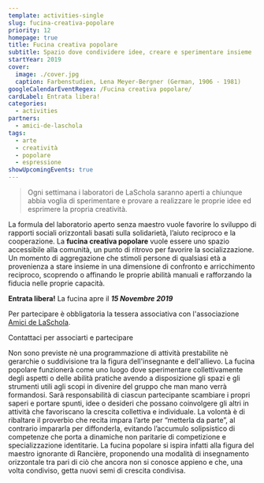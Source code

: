 ```yaml
---
template: activities-single
slug: fucina-creativa-popolare
priority: 12
homepage: true
title: Fucina creativa popolare
subtitle: Spazio dove condividere idee, creare e sperimentare insieme
startYear: 2019
cover:
  image: ./cover.jpg
  caption: Farbenstudien, Lena Meyer-Bergner (German, 1906 - 1981)
googleCalendarEventRegex: /Fucina creativa popolare/
cardLabel: Entrata libera!
categories:
  - activities
partners:
  - amici-de-laschola
tags:
  - arte
  - creatività
  - popolare
  - espressione
showUpcomingEvents: true
---
```


>Ogni settimana i laboratori de LaSchola saranno aperti a chiunque abbia voglia di sperimentare e provare a realizzare le proprie idee ed esprimere la propria creatività.

<Col initial columned>

La formula del laboratorio aperto senza maestro vuole favorire lo sviluppo di rapporti sociali orizzontali basati sulla solidarietà, l’aiuto reciproco e la cooperazione. La **fucina creativa popolare** vuole essere uno spazio accessibile alla comunità, un punto di ritrovo per favorire la socializzazione. Un momento di aggregazione che stimoli persone di qualsiasi età a provenienza a stare insieme in una dimensione di confronto e arricchimento reciproco, scoprendo o affinando le proprie abilità manuali e rafforzando la fiducia nelle proprie capacità.

</Col>

<Row top={6} bottom={3} alignItems="center">
<Col md={7}>
<EntryInfo variant="upcoming" label="Ogni venerdì" value="dalle 16:00 alle 19:00"/>
<EntryInfo variant="target" label="Partecipazione" value="aperta a tutti, intergenerazionale"/>
<EntryInfo variant="price" label="Gratuito" value="con tessera associativa annuale di 30 €"/>
</Col>
<Col md={5}>
<Alert bottom={3} color="red">

**Entrata libera!** La fucina apre il ***15 Novembre 2019***

</Alert>
<Footnote>

Per partecipare è obbligatoria la tessera associativa con l'associazione [Amici de LaSchola](/partners/amici-de-laschola/).

</Footnote>
</Col>
</Row>

<ButtonLink anchor="contattaci">Contattaci per associarti e partecipare</ButtonLink>

<Col initial columned>

Non sono previste nè una programmazione di attività prestabilite nè gerarchie o suddivisione tra la figura dell'insegnante e dell'allievo. La fucina popolare funzionerà come uno luogo dove sperimentare collettivamente degli aspetti o delle abilità pratiche avendo a disposizione gli spazi e gli strumenti utili agli scopi in divenire del gruppo che man mano verrà formandosi. Sarà responsabilità di ciascun partecipante scambiare i propri saperi e portare spunti, idee o desideri che possano coinvolgere gli altri in attività che favoriscano la crescita collettiva e individuale. La volontà è di ribaltare il proverbio che recita impara l’arte per “metterla da parte”, al contrario impararla per diffonderla, evitando l’accumulo solipsistico di competenze che porta a dinamiche non paritarie di competizione e specializzazione identitarie. La fucina popolare si ispira infatti alla figura del maestro ignorante di Rancière, proponendo una modalità di insegnamento orizzontale tra pari di ciò che ancora non si conosce appieno e che, una volta condiviso, getta nuovi semi di crescita condivisa.

</Col>

<ContactForm id="contattaci" emailable="info@laschola.it?subject=Fucina creativa popolare" phoneable="333 684 1599" subtitle="Contattaci" title="per associarsi o per richiedere maggiori informazioni" message="Ciao, vi scrivo riguardo alla vostra Fucina creativa popolare."></ContactForm>
